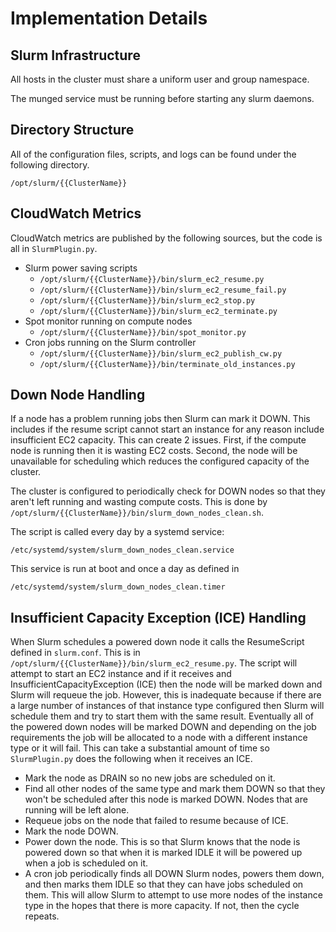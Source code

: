 # Implementation Details

## Slurm Infrastructure

All hosts in the cluster must share a uniform user and group namespace.

The munged service must be running before starting any slurm daemons.

## Directory Structure

All of the configuration files, scripts, and logs can be found under the following directory.

```
/opt/slurm/{{ClusterName}}
```

## CloudWatch Metrics

CloudWatch metrics are published by the following sources, but the code is all in `SlurmPlugin.py`.

* Slurm power saving scripts
    * `/opt/slurm/{{ClusterName}}/bin/slurm_ec2_resume.py`
    * `/opt/slurm/{{ClusterName}}/bin/slurm_ec2_resume_fail.py`
    * `/opt/slurm/{{ClusterName}}/bin/slurm_ec2_stop.py`
    * `/opt/slurm/{{ClusterName}}/bin/slurm_ec2_terminate.py`
* Spot monitor running on compute nodes
    * `/opt/slurm/{{ClusterName}}/bin/spot_monitor.py`
* Cron jobs running on the Slurm controller
    * `/opt/slurm/{{ClusterName}}/bin/slurm_ec2_publish_cw.py`
    * `/opt/slurm/{{ClusterName}}/bin/terminate_old_instances.py`

## Down Node Handling

If a node has a problem running jobs then Slurm can mark it DOWN.
This includes if the resume script cannot start an instance for any reason include insufficient EC2 capacity.
This can create 2 issues. First, if the compute node is running then it is wasting EC2 costs.
Second, the node will be unavailable for scheduling which reduces the configured capacity of the cluster.

The cluster is configured to periodically check for DOWN nodes so that they aren't left running and wasting compute costs.
This is done by `/opt/slurm/{{ClusterName}}/bin/slurm_down_nodes_clean.sh`.

The script is called every day by a systemd service:

`/etc/systemd/system/slurm_down_nodes_clean.service`

This service is run at boot and once a day as defined in

`/etc/systemd/system/slurm_down_nodes_clean.timer`

## Insufficient Capacity Exception (ICE) Handling

When Slurm schedules a powered down node it calls the ResumeScript defined in `slurm.conf`.
This is in `/opt/slurm/{{ClusterName}}/bin/slurm_ec2_resume.py`.
The script will attempt to start an EC2 instance and if it receives and InsufficientCapacityException (ICE) then the node will be marked down and Slurm will requeue the job.
However, this is inadequate because if there are a large number of instances of that instance type configured then
Slurm will schedule them and try to start them with the same result.
Eventually all of the powered down nodes will be marked DOWN and depending on the job requirements the job will be allocated
to a node with a different instance type or it will fail.
This can take a substantial amount of time so `SlurmPlugin.py` does the following when it receives an ICE.

* Mark the node as DRAIN so no new jobs are scheduled on it.
* Find all other nodes of the same type and mark them DOWN so that they won't be scheduled after this node is marked DOWN. Nodes that are running will be left alone.
* Requeue jobs on the node that failed to resume because of ICE.
* Mark the node DOWN.
* Power down the node. This is so that Slurm knows that the node is powered down so that when it is marked IDLE it will be powered up when a job is scheduled on it.
* A cron job periodically finds all DOWN Slurm nodes, powers them down, and then marks them IDLE so that they can have jobs scheduled on them. This will allow Slurm to attempt to use more nodes of the instance type in the hopes that there is more capacity. If not, then the cycle repeats.
